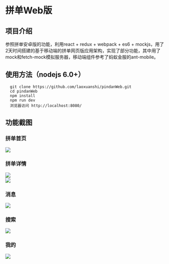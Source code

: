# 拼单Web版

## 项目介绍
参照拼单安卓版的功能，利用react + redux + webpack + es6 + mockjs，用了2天时间搭建的基于移动端的拼单网页版应用架构，实现了部分功能，其中用了mock和fetch-mock模拟服务器，移动端组件参考了蚂蚁金服的ant-mobile。

## 使用方法（nodejs 6.0+）
```
  git clone https://github.com/laoxuanshi/pindanWeb.git
  cd pindanWeb
  npm install 
  npm run dev 
  浏览器访问 http://localhost:8080/
```

## 功能截图

### 拼单首页

![](/screenshoot/1.jpg)<br>
### 拼单详情
![](/screenshoot/2.jpg)<br>
![](/screenshoot/3.jpg)<br>
### 消息
![](/screenshoot/4.jpg)<br>
### 搜索
![](/screenshoot/5.jpg)<br>
### 我的
![](/screenshoot/6.jpg)<br>



